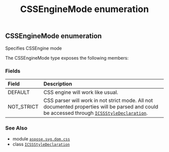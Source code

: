 ﻿---
title: CSSEngineMode enumeration
second_title: Aspose.SVG for Python via .NET API References
description: 
type: docs
weight: 320
url: /python-net/aspose.svg.dom.css/cssenginemode/
is_root: false
---

## CSSEngineMode enumeration

Specifies CSSEngine mode



The CSSEngineMode type exposes the following members:

### Fields
| Field | Description |
| :- | :- |
| DEFAULT | CSS engine will work like usual. |
| NOT_STRICT | CSS parser will work in not strict mode. All not documented properties will be parsed and could be accessed through [`ICSSStyleDeclaration`](/svg/python-net/aspose.svg.dom.css/icssstyledeclaration). |



### See Also
* module [`aspose.svg.dom.css`](..)
* class [`ICSSStyleDeclaration`](/svg/python-net/aspose.svg.dom.css/icssstyledeclaration)
